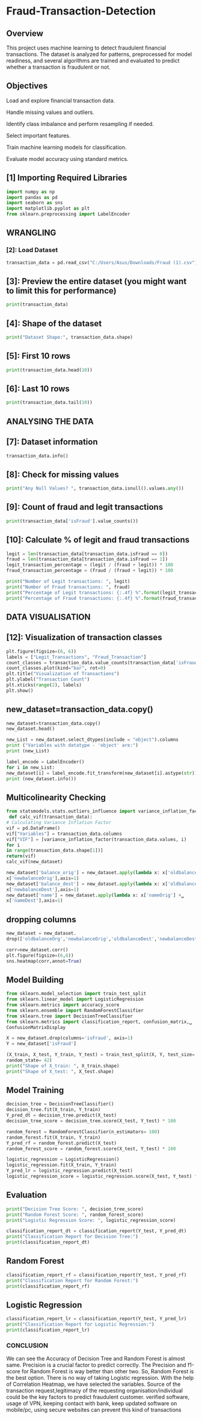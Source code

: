 # Fraud-Transaction-Detection

## Overview
This project uses machine learning to detect fraudulent financial transactions. The dataset is analyzed for patterns, preprocessed for model readiness, and several algorithms are trained and evaluated to predict whether a transaction is fraudulent or not.

## Objectives
Load and explore financial transaction data.

Handle missing values and outliers.

Identify class imbalance and perform resampling if needed.

Select important features.

Train machine learning models for classification.

Evaluate model accuracy using standard metrics.

## [1] Importing Required Libraries
````python
import numpy as np
import pandas as pd
import seaborn as sns
import matplotlib.pyplot as plt
from sklearn.preprocessing import LabelEncoder
````
## WRANGLING
### [2]: Load Dataset
````python
transaction_data = pd.read_csv("C:/Users/Asus/Downloads/Fraud (1).csv")
````
## [3]: Preview the entire dataset (you might want to limit this for performance)
````python
print(transaction_data)
````

## [4]: Shape of the dataset
````python
print("Dataset Shape:", transaction_data.shape)
````

## [5]: First 10 rows
````python
print(transaction_data.head(10))
````

## [6]: Last 10 rows
````python
print(transaction_data.tail(10))
````
## ANALYSING THE DATA
## [7]: Dataset information
````python
transaction_data.info()
````

## [8]: Check for missing values
````python
print("Any Null Values? ", transaction_data.isnull().values.any())
````

## [9]: Count of fraud and legit transactions
````python
print(transaction_data['isFraud'].value_counts())
````
## [10]: Calculate % of legit and fraud transactions
````python
legit = len(transaction_data[transaction_data.isFraud == 0])
fraud = len(transaction_data[transaction_data.isFraud == 1])
legit_transaction_percentage = (legit / (fraud + legit)) * 100
fraud_transaction_percentage = (fraud / (fraud + legit)) * 100

print("Number of Legit transactions: ", legit)
print("Number of Fraud transactions: ", fraud)
print("Percentage of Legit transactions: {:.4f} %".format(legit_transaction_percentage))
print("Percentage of Fraud transactions: {:.4f} %".format(fraud_transaction_percentage))
````
## DATA VISUALISATION
## [12]: Visualization of transaction classes
````python
plt.figure(figsize=(6, 6))
labels = ["Legit_Transactions", "Fraud_Transaction"]
count_classes = transaction_data.value_counts(transaction_data['isFraud'], sort=True)
count_classes.plot(kind="bar", rot=0)
plt.title("Visualization of Transactions")
plt.ylabel("Transaction Count")
plt.xticks(range(2), labels)
plt.show()
````
## new_dataset=transaction_data.copy()
````python
new_dataset=transaction_data.copy()
new_dataset.head()
````
````python
new_List = new_dataset.select_dtypes(include = "object").columns
print ("Variables with datatype - 'object' are:")
print (new_List)
````
````python
label_encode = LabelEncoder()
for i in new_List:
new_dataset[i] = label_encode.fit_transform(new_dataset[i].astype(str))
print (new_dataset.info())
````
## Multicolinearity Checking
````python
from statsmodels.stats.outliers_influence import variance_inflation_factor
 def calc_vif(transaction_data):
# Calculating Variance Inflation Factor
vif = pd.DataFrame()
vif["Variables"] = transaction_data.columns
vif["VIF"] = [variance_inflation_factor(transaction_data.values, i)
for i
in range(transaction_data.shape[1])]
return(vif)
calc_vif(new_dataset)
````
````python
new_dataset['balance_orig'] = new_dataset.apply(lambda x: x['oldbalanceOrg'] -␣
x['newbalanceOrig'],axis=1)
new_dataset['balance_dest'] = new_dataset.apply(lambda x: x['oldbalanceDest'] -␣
x['newbalanceDest'],axis=1)
new_dataset['name'] = new_dataset.apply(lambda x: x['nameOrig'] +␣
x['nameDest'],axis=1)
````
## dropping columns
````python
new_dataset = new_dataset.
drop(['oldbalanceOrg','newbalanceOrig','oldbalanceDest','newbalanceDest','nameOrig','nameDest'],calc_vif(new_dataset)
````
````python
corr=new_dataset.corr()
plt.figure(figsize=(6,6))
sns.heatmap(corr,annot=True)
````
## Model Building
````python
from sklearn.model_selection import train_test_split
from sklearn.linear_model import LogisticRegression
from sklearn.metrics import accuracy_score
from sklearn.ensemble import RandomForestClassifier
from sklearn.tree import DecisionTreeClassifier
from sklearn.metrics import classification_report, confusion_matrix,␣
ConfusionMatrixDisplay

X = new_dataset.drop(columns='isFraud', axis=1)
Y = new_dataset['isFraud']

(X_train, X_test, Y_train, Y_test) = train_test_split(X, Y, test_size= 0.3,␣
random_state= 42)
print("Shape of X_train: ", X_train.shape)
print("Shape of X_test: ", X_test.shape)
````
## Model Training
````python
decision_tree = DecisionTreeClassifier()
decision_tree.fit(X_train, Y_train)
Y_pred_dt = decision_tree.predict(X_test)
decision_tree_score = decision_tree.score(X_test, Y_test) * 100

random_forest = RandomForestClassifier(n_estimators= 100)
random_forest.fit(X_train, Y_train)
Y_pred_rf = random_forest.predict(X_test)
random_forest_score = random_forest.score(X_test, Y_test) * 100

logistic_regression = LogisticRegression()
logistic_regression.fit(X_train, Y_train)
Y_pred_lr = logistic_regression.predict(X_test)
logistic_regression_score = logistic_regression.score(X_test, Y_test) * 100

````

## Evaluation
````python
print("Decision Tree Score: ", decision_tree_score)
print("Random Forest Score: ", random_forest_score)
print("Logistic Regression Score: ", logistic_regression_score)

classification_report_dt = classification_report(Y_test, Y_pred_dt)
print("Classification Report for Decision Tree:")
print(classification_report_dt)
````
## Random Forest
````python
classification_report_rf = classification_report(Y_test, Y_pred_rf)
print("Classification Report for Random Forest:")
print(classification_report_rf)
````
## Logistic Regression
````python
classification_report_lr = classification_report(Y_test, Y_pred_lr)
print("Classification Report for Logistic Regression:")
print(classification_report_lr)
````

### CONCLUSION 
We can see the Accuracy of Decision Tree and Random Forest is almost same.
Precision is a crucial factor to predict correctly. The Precision and f1-score for Random Forest
is way better than other two. So, Random Forest is the best option. There is no way of taking
Logistic regression.
With the help of Correlation Heatmap, we have selected the variables.
Source of the transaction request,legitimacy of the requesting
organisation/individual could be the key factors to predict fraudulent customer.
verified software, usage of VPN, keeping contact with bank, keep updated
software on mobile/pc, using secure websites can prevent this kind of transactions




